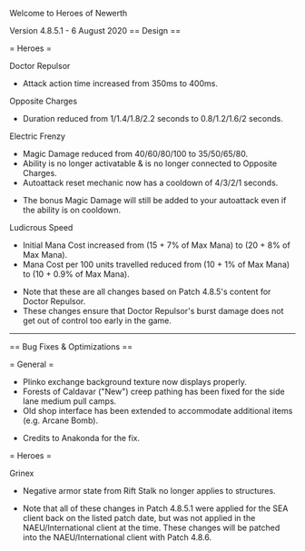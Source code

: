Welcome to Heroes of Newerth


Version 4.8.5.1 - 6 August 2020
== Design ==

= Heroes =

Doctor Repulsor
- Attack action time increased from 350ms to 400ms.

Opposite Charges
- Duration reduced from 1/1.4/1.8/2.2 seconds to 0.8/1.2/1.6/2 seconds.

Electric Frenzy
- Magic Damage reduced from 40/60/80/100 to 35/50/65/80.
- Ability is no longer activatable & is no longer connected to Opposite Charges.
- Autoattack reset mechanic now has a cooldown of 4/3/2/1 seconds.
* The bonus Magic Damage will still be added to your autoattack even if the ability is on cooldown.

Ludicrous Speed
- Initial Mana Cost increased from (15 + 7% of Max Mana) to (20 + 8% of Max Mana).
- Mana Cost per 100 units travelled reduced from (10 + 1% of Max Mana) to (10 + 0.9% of Max Mana).

+ Note that these are all changes based on Patch 4.8.5's content for Doctor Repulsor.
+ These changes ensure that Doctor Repulsor's burst damage does not get out of control too early in the game.

_______________________________________________

 

== Bug Fixes & Optimizations ==

= General =

- Plinko exchange background texture now displays properly.
- Forests of Caldavar ("New") creep pathing has been fixed for the side lane medium pull camps.
- Old shop interface has been extended to accommodate additional items (e.g. Arcane Bomb).
* Credits to Anakonda for the fix.

 

= Heroes =

Grinex
- Negative armor state from Rift Stalk no longer applies to structures.

+ Note that all of these changes in Patch 4.8.5.1 were applied for the SEA client back on the listed patch date, but was not applied in the NAEU/International client at the time. These changes will be patched into the NAEU/International client with Patch 4.8.6.